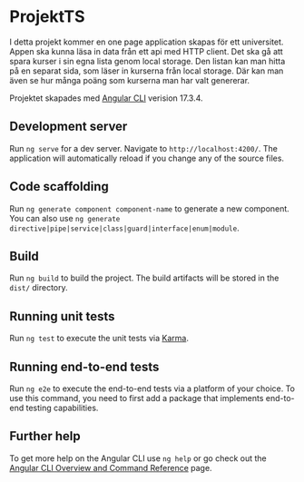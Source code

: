 # ProjektTS
I detta projekt kommer en one page application skapas för ett universitet. Appen ska kunna läsa in data från ett api med HTTP client. Det ska gå att spara kurser i sin egna lista genom local storage. Den listan kan man hitta på en separat sida, som läser in kurserna från local storage. Där kan man även se hur många poäng som kurserna man har valt genererar. 

Projektet skapades med [Angular CLI](https://github.com/angular/angular-cli) verision 17.3.4.

## Development server

Run `ng serve` for a dev server. Navigate to `http://localhost:4200/`. The application will automatically reload if you change any of the source files.

## Code scaffolding

Run `ng generate component component-name` to generate a new component. You can also use `ng generate directive|pipe|service|class|guard|interface|enum|module`.

## Build

Run `ng build` to build the project. The build artifacts will be stored in the `dist/` directory.

## Running unit tests

Run `ng test` to execute the unit tests via [Karma](https://karma-runner.github.io).

## Running end-to-end tests

Run `ng e2e` to execute the end-to-end tests via a platform of your choice. To use this command, you need to first add a package that implements end-to-end testing capabilities.

## Further help

To get more help on the Angular CLI use `ng help` or go check out the [Angular CLI Overview and Command Reference](https://angular.io/cli) page.
